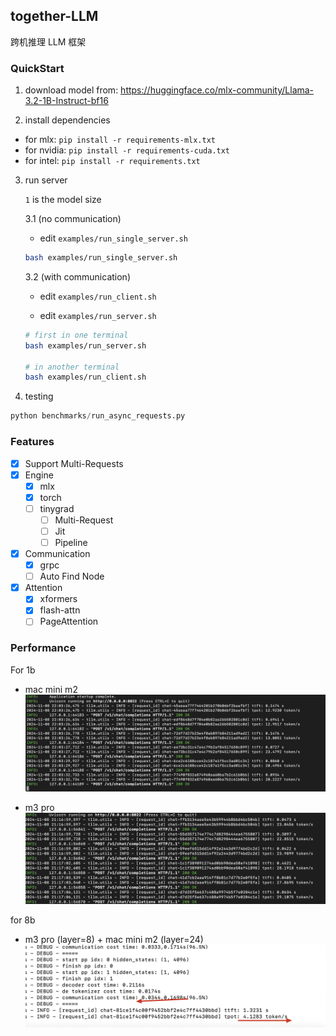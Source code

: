 ## together-LLM

跨机推理 LLM 框架

### QuickStart

1. download model from: https://huggingface.co/mlx-community/Llama-3.2-1B-Instruct-bf16

2. install dependencies

- for mlx:   `pip install -r requirements-mlx.txt`
- for nvidia: `pip install -r requirements-cuda.txt`
- for intel: `pip install -r requirements.txt`

3. run server 

    `1` is the model size

    3.1 (no communication)

    - edit `examples/run_single_server.sh`

    ```bash
    bash examples/run_single_server.sh
    ```

    3.2 (with communication)

    - edit `examples/run_client.sh`

    - edit `examples/run_server.sh`

    ```bash
    # first in one terminal
    bash examples/run_server.sh

    # in another terminal
    bash examples/run_client.sh
    ```

4. testing

```python
python benchmarks/run_async_requests.py
```

### Features

- [x] Support Multi-Requests
- [x] Engine
    - [x] mlx
    - [x] torch
    - [ ] tinygrad
        - [ ] Multi-Request
        - [ ] Jit
        - [ ] Pipeline
- [x] Communication
    - [x] grpc
    - [ ] Auto Find Node
- [x] Attention
    - [x] xformers
    - [x] flash-attn
    - [ ] PageAttention

### Performance

For 1b

- mac mini m2
![alt text](asserts/image.png)

- m3 pro
![alt text](asserts/image-1.png)

for 8b
- m3 pro (layer=8) + mac mini m2 (layer=24) 
![alt text](asserts/image-2.png)
